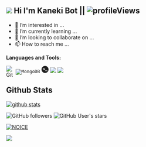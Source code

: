 ## <img src="https://i.imgur.com/lsizgGl.gif" width="30px"> Hi I'm Kaneki Bot || <img src="https://komarev.com/ghpvc/?username=newkanekibot&label=Profile Views&color=green&style=plastic" alt="profileViews" />

- 👀 I’m interested in ...
- 🌱 I’m currently learning ...
- 💞️ I’m looking to collaborate on ...
- 📫 How to reach me ...

**Languages and Tools:**  

<code><img alt="MongoDB" src="https://img.shields.io/badge/-MongoDB-13aa52?style=flat-square&logo=mongodb&logoColor=white" /></code>
<code><img height="20" src="https://raw.githubusercontent.com/github/explore/80688e429a7d4ef2fca1e82350fe8e3517d3494d/topics/terminal/terminal.png"></code>
<code><img height="20" src="https://img.shields.io/badge/-Heroku-430098?style=flat-square&logo=heroku&logoColor=white" /></code>
<code><img height="20" src="https://img.shields.io/badge/-Python-0c01ed?style=flat-square&logo=Python&logoColor=yellow"/></code>
[<img align="left" alt="Git" width="26px" src="https://git-scm.com/favicon.ico" />](https://git-scm.com/)

## **Github Stats**

[![github stats](https://github-readme-stats.vercel.app/api?username=newkanekibot&bg_color=30,00ff00,00f5ff&title_color=d60000&text_color=0500a3&count_private=true)](https://github.com/newkanekibot)

![GitHub followers](https://img.shields.io/github/followers/newkanekibot?bg_color=30,e96443,904e95&title_color=fff&text_color=fff&count_private=true)
![GitHub User's stars](https://img.shields.io/github/stars/newkanekibot?affiliations=OWNER&bg_color=30,e96443,904e95&title_color=fff&text_color=fff&count_private=true)

[![NOICE](https://github-readme-stats.vercel.app/api/top-langs/?username=newkanekibot&bg_color=30,e96443,904e95&title_color=fff&text_color=fff&count_private=true)](https://github.com/newkanekibot)

![](https://visitor-badge.laobi.icu/badge?page_id=newkanekibot)

